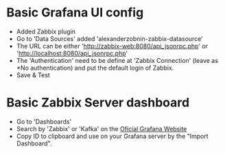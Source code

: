# Basic Grafana UI config

- Added Zabbix plugin
- Go to 'Data Sources' added 'alexanderzobnin-zabbix-datasource'
- The URL can be either '<http://zabbix-web:8080/api_jsonrpc.php>' or '<http://localhost:8080/api_jsonrpc.php>'
- The 'Authentication' need to be define at 'Zabbix Connection' (leave as \*No authentication) and put the default login of Zabbix.
- Save & Test

# Basic Zabbix Server dashboard

- Go to 'Dashboards'
- Search by 'Zabbix' or 'Kafka' on the [Oficial Grafana Website](https://grafana.com/grafana/dashboards)
- Copy ID to clipboard and use on your Grafana server by the "Import Dashboard".
